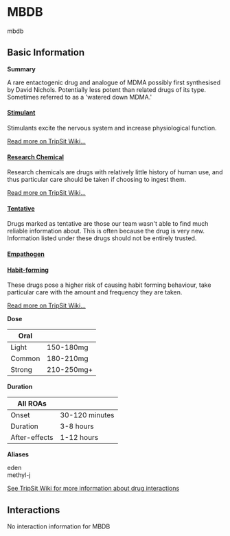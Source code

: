 # MBDB

mbdb

## Basic Information

**Summary**

A rare entactogenic drug and analogue of MDMA possibly first synthesised by David Nichols. Potentially less potent than related drugs of its type. Sometimes referred to as a 'watered down MDMA.'

#### [Stimulant](/category/stimulant)

Stimulants excite the nervous system and increase physiological function.

[Read more on TripSit Wiki...](#{category.wiki})

#### [Research Chemical](/category/research-chemical)

Research chemicals are drugs with relatively little history of human use, and thus particular care should be taken if choosing to ingest them.

[Read more on TripSit Wiki...](#{category.wiki})

#### [Tentative](/category/tentative)

Drugs marked as tentative are those our team wasn't able to find much reliable information about. This is often because the drug is very new. Information listed under these drugs should not be entirely trusted.

#### [Empathogen](/category/empathogen)

#### [Habit-forming](/category/habit-forming)

These drugs pose a higher risk of causing habit forming behaviour, take particular care with the amount and frequency they are taken.

[Read more on TripSit Wiki...](#{category.wiki})

**Dose**

| Oral   |            |
| ------ | ---------- |
| Light  | 150-180mg  |
| Common | 180-210mg  |
| Strong | 210-250mg+ |

**Duration**

| All ROAs      |                |
| ------------- | -------------- |
| Onset         | 30-120 minutes |
| Duration      | 3-8 hours      |
| After-effects | 1-12 hours     |

**Aliases**

eden  
methyl-j  

[See TripSit Wiki for more information about drug interactions](http://combo.tripsit.me/)

## Interactions

No interaction information for MBDB